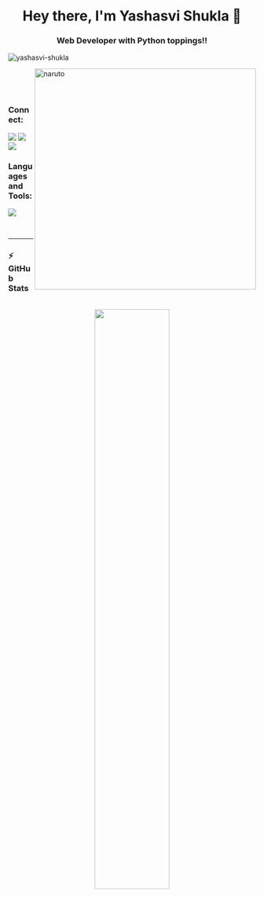 <!-- <img alt="header" src="https://github.com/user-attachments/assets/912d37ed-4ff5-4d92-86ca-6c36b70d752e"> -->

<h1 align="center">Hey there, I'm Yashasvi Shukla 🐊</h1>
<h3 align="center">Web Developer with Python toppings!!</h3>

<p align="left">
    <img src="https://komarev.com/ghpvc/?username=yyyashasviiiii&label=Profile%20views&color=0e75b6&style=flat" alt="yashasvi-shukla" />
</p>

<img align="right" alt="naruto" width="450" src="https://giffiles.alphacoders.com/315/31597.gif">
<br><br><br>

<h3 align="left">Connect:</h3>
<p align="left">
<a href="https://leetcode.com/u/yyyashasviiiii/" style="text-decoration: none;">
<img src="https://img.shields.io/badge/-LeetCode-FFA116?style=for-the-badge&logo=LeetCode&logoColor=black" />
</a>
<a href="https://www.linkedin.com/in/theyashasvishukla/">
<img src="https://img.shields.io/badge/LinkedIn-0077B5?style=for-the-badge&logo=linkedin&logoColor=white"/>
</a>
<img src="https://img.shields.io/badge/Gmail-D14836?style=for-the-badge&logo=gmail&logoColor=white"/>
</p>

<h3 align="left">Languages and Tools:</h3>
<p align="left">
  <a href="https://skillicons.dev">
    <img src="https://skillicons.dev/icons?i=py,aws,react,nextjs,javascript,cpp" />
  </a>
</p>
<br>

<hr>

### :zap: GitHub Stats
<p align="center">
    <br>
    <img align="center" width="55%" src="https://github-readme-streak-stats-eight.vercel.app/?user=yyyashasviiiii&theme=tokyonight" />
    <br><br>
  </a>
</p>

